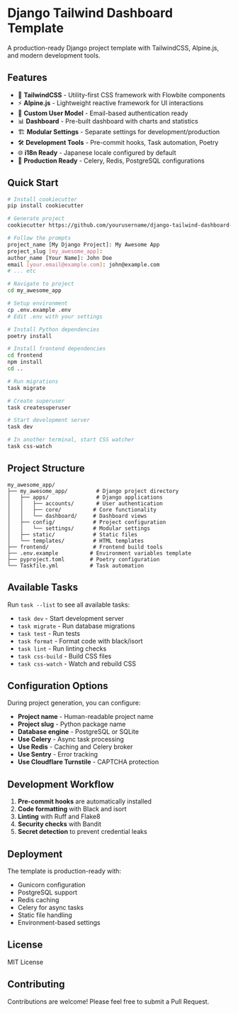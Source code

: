 # Django Tailwind Dashboard Template

A production-ready Django project template with TailwindCSS, Alpine.js, and modern development tools.

## Features

- 🎨 **TailwindCSS** - Utility-first CSS framework with Flowbite components
- ⚡ **Alpine.js** - Lightweight reactive framework for UI interactions
- 🔐 **Custom User Model** - Email-based authentication ready
- 📊 **Dashboard** - Pre-built dashboard with charts and statistics
- 🏗️ **Modular Settings** - Separate settings for development/production
- 🛠️ **Development Tools** - Pre-commit hooks, Task automation, Poetry
- 🌐 **i18n Ready** - Japanese locale configured by default
- 🚀 **Production Ready** - Celery, Redis, PostgreSQL configurations

## Quick Start

```bash
# Install cookiecutter
pip install cookiecutter

# Generate project
cookiecutter https://github.com/yourusername/django-tailwind-dashboard-template

# Follow the prompts
project_name [My Django Project]: My Awesome App
project_slug [my_awesome_app]: 
author_name [Your Name]: John Doe
email [your.email@example.com]: john@example.com
# ... etc

# Navigate to project
cd my_awesome_app

# Setup environment
cp .env.example .env
# Edit .env with your settings

# Install Python dependencies
poetry install

# Install frontend dependencies
cd frontend
npm install
cd ..

# Run migrations
task migrate

# Create superuser
task createsuperuser

# Start development server
task dev

# In another terminal, start CSS watcher
task css-watch
```

## Project Structure

```
my_awesome_app/
├── my_awesome_app/         # Django project directory
│   ├── apps/               # Django applications
│   │   ├── accounts/       # User authentication
│   │   ├── core/          # Core functionality
│   │   └── dashboard/     # Dashboard views
│   ├── config/            # Project configuration
│   │   └── settings/      # Modular settings
│   ├── static/            # Static files
│   └── templates/         # HTML templates
├── frontend/              # Frontend build tools
├── .env.example          # Environment variables template
├── pyproject.toml        # Poetry configuration
└── Taskfile.yml          # Task automation
```

## Available Tasks

Run `task --list` to see all available tasks:

- `task dev` - Start development server
- `task migrate` - Run database migrations
- `task test` - Run tests
- `task format` - Format code with black/isort
- `task lint` - Run linting checks
- `task css-build` - Build CSS files
- `task css-watch` - Watch and rebuild CSS

## Configuration Options

During project generation, you can configure:

- **Project name** - Human-readable project name
- **Project slug** - Python package name
- **Database engine** - PostgreSQL or SQLite
- **Use Celery** - Async task processing
- **Use Redis** - Caching and Celery broker
- **Use Sentry** - Error tracking
- **Use Cloudflare Turnstile** - CAPTCHA protection

## Development Workflow

1. **Pre-commit hooks** are automatically installed
2. **Code formatting** with Black and isort
3. **Linting** with Ruff and Flake8
4. **Security checks** with Bandit
5. **Secret detection** to prevent credential leaks

## Deployment

The template is production-ready with:

- Gunicorn configuration
- PostgreSQL support
- Redis caching
- Celery for async tasks
- Static file handling
- Environment-based settings

## License

MIT License

## Contributing

Contributions are welcome! Please feel free to submit a Pull Request.